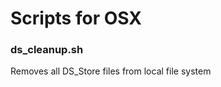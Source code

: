 Scripts for OSX
================

### ds_cleanup.sh
Removes all DS_Store files from local file system

